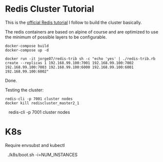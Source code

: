 Redis Cluster Tutorial
======================

This is the [official Redis tutorial](https://redis.io/topics/cluster-tutorial) I follow to build the cluster basically.

The redis containers are based on alpine of course and are optimized to use the minimum of possible layers to be configurable.

    docker-compose build
    docker-compose up -d
 
    docker run -it jorge07/redis-trib sh -c "echo 'yes' | ./redis-trib.rb create --replicas 1 192.168.99.100:7001 192.168.99.100:7002 192.168.99.100:7003 192.168.99.100:6000 192.168.99.100:6001 192.168.99.100:6002"
    
Done.

Testing the cluster:
       
    redis-cli -p 7001 cluster nodes
    docker kill rediscluster_master2_1
    redis-cli -p 7001 cluster nodes
    
# K8s

Require envsubst and kubectl
   
   ./k8s/boot.sh -i=NUM_INSTANCES 
